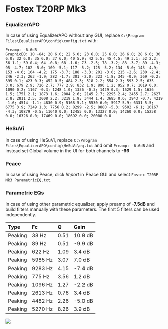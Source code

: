 # Fostex T20RP Mk3

### EqualizerAPO
In case of using EqualizerAPO without any GUI, replace `C:\Program Files\EqualizerAPO\config\config.txt`
with:
```
Preamp: -6.6dB
GraphicEQ: 10 -84; 20 6.0; 22 6.0; 23 6.0; 25 6.0; 26 6.0; 28 6.0; 30 6.0; 32 6.0; 35 6.0; 37 6.0; 40 5.9; 42 5.5; 45 4.5; 49 3.1; 52 2.2; 56 1.1; 59 0.4; 64 -0.8; 68 -1.6; 73 -2.5; 78 -3.2; 83 -3.7; 89 -4.3; 95 -4.7; 102 -5.0; 109 -5.1; 117 -5.2; 125 -5.2; 134 -5.0; 143 -4.9; 153 -4.6; 164 -4.2; 175 -3.7; 188 -3.3; 201 -3.0; 215 -2.6; 230 -2.4; 246 -2.3; 263 -1.9; 282 -1.7; 301 -2.0; 323 -1.8; 345 -0.9; 369 -0.2; 395 0.1; 423 0.3; 452 0.5; 484 2.3; 518 2.2; 554 2.3; 593 2.5; 635 3.0; 679 2.9; 726 2.7; 777 2.9; 832 1.9; 890 1.2; 952 0.7; 1019 0.0; 1090 0.2; 1167 -0.3; 1248 1.0; 1336 -0.3; 1429 0.3; 1529 1.5; 1636 1.5; 1751 2.1; 1873 1.6; 2004 2.6; 2145 2.7; 2295 2.4; 2455 2.7; 2627 2.8; 2811 2.5; 3008 2.2; 3219 1.9; 3444 1.4; 3685 0.6; 3943 -0.7; 4219 -1.6; 4514 -1.1; 4830 0.9; 5168 5.1; 5530 6.0; 5917 5.9; 6331 5.5; 6775 3.9; 7249 1.3; 7756 0.2; 8299 -2.5; 8880 -5.3; 9502 -6.1; 10167 -4.3; 10879 -0.5; 11640 0.0; 12455 0.0; 13327 0.0; 14260 0.0; 15258 0.0; 16326 0.0; 17469 0.0; 18692 0.0; 20000 0.0
```

### HeSuVi
In case of using HeSuVi, replace `C:\Program Files\EqualizerAPO\config\HeSuVi\eq.txt` and omit `Preamp:
-6.6dB` and instead set Global volume in the UI for both channels to **-66**

### Peace
In case of using Peace, click *Import* in Peace GUI and select `Fostex T20RP Mk3 ParametricEQ.txt`.

### Parametric EQs
In case of using other parametric equalizer, apply preamp of **-7.5dB** and build filters manually with
these parameters. The first 5 filters can be used independently.

| Type    | Fc      |    Q | Gain    |
|:--------|:--------|:-----|:--------|
| Peaking | 38 Hz   | 0.51 | 10.8 dB |
| Peaking | 89 Hz   | 0.51 | -9.9 dB |
| Peaking | 622 Hz  | 1.09 | 3.4 dB  |
| Peaking | 5985 Hz | 3.07 | 7.0 dB  |
| Peaking | 9283 Hz | 4.15 | -7.4 dB |
| Peaking | 775 Hz  | 3.56 | 1.2 dB  |
| Peaking | 1096 Hz | 1.27 | -2.2 dB |
| Peaking | 2613 Hz | 0.76 | 3.4 dB  |
| Peaking | 4482 Hz | 2.26 | -5.0 dB |
| Peaking | 5270 Hz | 8.26 | 3.9 dB  |

![](https://raw.githubusercontent.com/jaakkopasanen/AutoEq/master/results/innerfidelity/sbaf-serious/Fostex%20T20RP%20Mk3/Fostex%20T20RP%20Mk3.png)